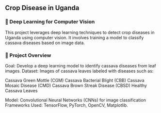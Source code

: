 ## Crop Disease in Uganda

### 🌿 Deep Learning for Computer Vision

This project leverages deep learning techniques to detect crop diseases in Uganda using computer vision. It involves training a model to classify cassava diseases based on image data.

### 📌 Project Overview

Goal: Develop a deep learning model to identify cassava diseases from leaf images.
Dataset: Images of cassava leaves labeled with diseases such as:

Cassava Green Mottle (CGM)
Cassava Bacterial Blight (CBB)
Cassava Mosaic Disease (CMD)
Cassava Brown Streak Disease (CBSD)
Healthy Cassava Leaves

Model: Convolutional Neural Networks (CNNs) for image classification
Frameworks Used: TensorFlow, PyTorch, OpenCV, Matplotlib.
